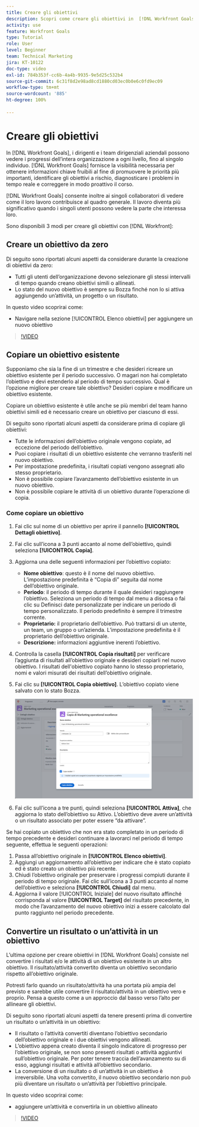 ```yaml
---
title: Creare gli obiettivi
description: Scopri come creare gli obiettivi in  [!DNL Workfront Goals]  utilizzando tre opzioni diverse.
activity: use
feature: Workfront Goals
type: Tutorial
role: User
level: Beginner
team: Technical Marketing
jira: KT-10122
doc-type: video
exl-id: 784b353f-cc6b-4a4b-9935-9e5d25c532b4
source-git-commit: 6c31f8d2e98ad8cd1880cd03ec0b0e6c0fd9ec09
workflow-type: tm+mt
source-wordcount: '885'
ht-degree: 100%

---
```


# Creare gli obiettivi

In [!DNL Workfront Goals], i dirigenti e i team dirigenziali aziendali possono vedere i progressi dell’intera organizzazione a ogni livello, fino al singolo individuo. [!DNL Workfront Goals] fornisce la visibilità necessaria per ottenere informazioni chiave fruibili al fine di promuovere le priorità più importanti, identificare gli obiettivi a rischio, diagnosticare i problemi in tempo reale e correggere in modo proattivo il corso.

[!DNL Workfront Goals] consente inoltre ai singoli collaboratori di vedere come il loro lavoro contribuisce al quadro generale. Il lavoro diventa più significativo quando i singoli utenti possono vedere la parte che interessa loro.

Sono disponibili 3 modi per creare gli obiettivi con [!DNL Workfront]:

## Creare un obiettivo da zero

Di seguito sono riportati alcuni aspetti da considerare durante la creazione di obiettivi da zero:

* Tutti gli utenti dell’organizzazione devono selezionare gli stessi intervalli di tempo quando creano obiettivi simili o allineati.
* Lo stato del nuovo obiettivo è sempre su Bozza finché non lo si attiva aggiungendo un’attività, un progetto o un risultato.

In questo video scoprirai come:

* Navigare nella sezione [!UICONTROL Elenco obiettivi] per aggiungere un nuovo obiettivo

>[!VIDEO](https://video.tv.adobe.com/v/335191/?quality=12&learn=on)

## Copiare un obiettivo esistente

Supponiamo che sia la fine di un trimestre e che desideri ricreare un obiettivo esistente per il periodo successivo. O magari non hai completato l’obiettivo e devi estenderlo al periodo di tempo successivo. Qual è l’opzione migliore per creare tale obiettivo? Desideri copiare e modificare un obiettivo esistente.

Copiare un obiettivo esistente è utile anche se più membri del team hanno obiettivi simili ed è necessario creare un obiettivo per ciascuno di essi.

Di seguito sono riportati alcuni aspetti da considerare prima di copiare gli obiettivi:

* Tutte le informazioni dell’obiettivo originale vengono copiate, ad eccezione del periodo dell’obiettivo.
* Puoi copiare i risultati di un obiettivo esistente che verranno trasferiti nel nuovo obiettivo.
* Per impostazione predefinita, i risultati copiati vengono assegnati allo stesso proprietario.
* Non è possibile copiare l’avanzamento dell’obiettivo esistente in un nuovo obiettivo.
* Non è possibile copiare le attività di un obiettivo durante l’operazione di copia.

### Come copiare un obiettivo

1. Fai clic sul nome di un obiettivo per aprire il pannello **[!UICONTROL Dettagli obiettivo]**.
1. Fai clic sull’icona a 3 punti accanto al nome dell’obiettivo, quindi seleziona **[!UICONTROL Copia]**.
1. Aggiorna una delle seguenti informazioni per l’obiettivo copiato:
   * **Nome obiettivo**: questo è il nome del nuovo obiettivo. L’impostazione predefinita è “Copia di” seguita dal nome dell’obiettivo originale.
   * **Periodo**: il periodo di tempo durante il quale desideri raggiungere l’obiettivo. Seleziona un periodo di tempo dal menu a discesa o fai clic su Definisci date personalizzate per indicare un periodo di tempo personalizzato. Il periodo predefinito è sempre il trimestre corrente.
   * **Proprietario:** il proprietario dell’obiettivo. Può trattarsi di un utente, un team, un gruppo o un’azienda. L’impostazione predefinita è il proprietario dell’obiettivo originale.
   * **Descrizione:** informazioni aggiuntive inerenti l’obiettivo.

1. Controlla la casella **[!UICONTROL Copia risultati]** per verificare l’aggiunta di risultati all’obiettivo originale e desideri copiarli nel nuovo obiettivo. I risultati dell&#39;obiettivo copiato hanno lo stesso proprietario, nomi e valori misurati dei risultati dell’obiettivo originale.

1. Fai clic su **[!UICONTROL Copia obiettivo]**. L’obiettivo copiato viene salvato con lo stato Bozza.

   ![Immagine del pannello [!UICONTROL Dettagli obiettivo] in [!DNL Workfront Goals] con l’opzione [!UICONTROL Copia]](assets/03-workfront-goals-copy-a-goal.png)

1. Fai clic sull’icona a tre punti, quindi seleziona **[!UICONTROL Attiva]**, che aggiorna lo stato dell’obiettivo su Attivo. L’obiettivo deve avere un’attività o un risultato associato per poter essere “da attivare”.

Se hai copiato un obiettivo che non era stato completato in un periodo di tempo precedente e desideri continuare a lavorarci nel periodo di tempo seguente, effettua le seguenti operazioni:

1. Passa all’obiettivo originale in **[!UICONTROL Elenco obiettivi]**.
1. Aggiungi un aggiornamento all’obiettivo per indicare che è stato copiato ed è stato creato un obiettivo più recente.
1. Chiudi l’obiettivo originale per preservare i progressi compiuti durante il periodo di tempo originale. Fai clic sull’icona a 3 punti accanto al nome dell’obiettivo e seleziona **[!UICONTROL Chiudi]** dal menu.
1. Aggiorna il valore [!UICONTROL Iniziale] del nuovo risultato affinché corrisponda al valore **[!UICONTROL Target]** del risultato precedente, in modo che l’avanzamento del nuovo obiettivo inizi a essere calcolato dal punto raggiunto nel periodo precedente.

## Convertire un risultato o un’attività in un obiettivo

L’ultima opzione per creare obiettivi in [!DNL Workfront Goals] consiste nel convertire i risultati e/o le attività di un obiettivo esistente in un altro obiettivo. Il risultato/attività convertito diventa un obiettivo secondario rispetto all’obiettivo originale.

Potresti farlo quando un risultato/attività ha una portata più ampia del previsto e sarebbe utile convertire il risultato/attività in un obiettivo vero e proprio. Pensa a questo come a un approccio dal basso verso l’alto per allineare gli obiettivi.

Di seguito sono riportati alcuni aspetti da tenere presenti prima di convertire un risultato o un’attività in un obiettivo:

* Il risultato o l’attività convertiti diventano l’obiettivo secondario dell’obiettivo originale e i due obiettivi vengono allineati.
* L’obiettivo appena creato diventa il singolo indicatore di progresso per l’obiettivo originale, se non sono presenti risultati o attività aggiuntivi sull’obiettivo originale. Per poter tenere traccia dell’avanzamento su di esso, aggiungi risultati e attività all’obiettivo secondario.
* La conversione di un risultato o di un’attività in un obiettivo è irreversibile. Una volta convertito, il nuovo obiettivo secondario non può più diventare un risultato o un’attività per l’obiettivo principale.

In questo video scoprirai come:

* aggiungere un’attività e convertirla in un obiettivo allineato

>[!VIDEO](https://video.tv.adobe.com/v/335192/?quality=12&learn=on)

